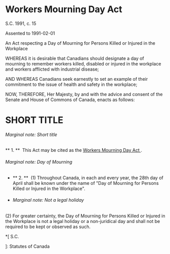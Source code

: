 #  Workers Mourning Day Act

S.C.  1991, c. 15

Assented to 1991-02-01

An Act respecting a Day of Mourning for Persons Killed or Injured in the
Workplace

WHEREAS it is desirable that Canadians should designate a day of mourning to
remember workers killed, disabled or injured in the workplace and workers
afflicted with industrial disease;

AND WHEREAS Canadians seek earnestly to set an example of their commitment to
the issue of health and safety in the workplace;

NOW, THEREFORE, Her Majesty, by and with the advice and consent of the Senate
and House of Commons of Canada, enacts as follows:

#  SHORT TITLE

######  Marginal note:  Short title

** 1\.  **  This Act may be cited as the  [ Workers Mourning Day Act ](/eng/acts/W-11.5) . 

######  Marginal note:  Day of Mourning

  * ** 2\.  **  (1) Throughout Canada, in each and every year, the 28th day of April shall be known under the name of "Day of Mourning for Persons Killed or Injured in the Workplace". 

  * ######  Marginal note:  Not a legal holiday 

(2) For greater certainty, the Day of Mourning for Persons Killed or Injured
in the Workplace is not a legal holiday or a non-juridical day and shall not
be required to be kept or observed as such.

  *[
  S.C.

 ]: Statutes of Canada


